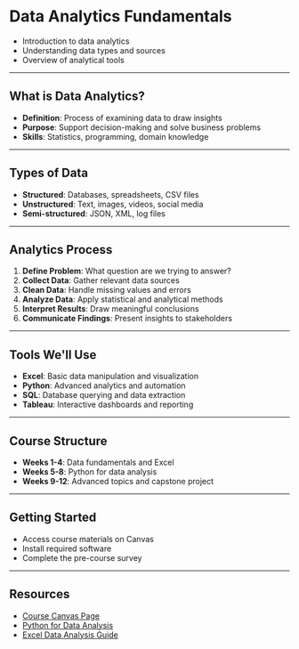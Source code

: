 # Data Analytics Fundamentals

- Introduction to data analytics
- Understanding data types and sources
- Overview of analytical tools

---

## What is Data Analytics?

- **Definition**: Process of examining data to draw insights
- **Purpose**: Support decision-making and solve business problems
- **Skills**: Statistics, programming, domain knowledge

---

## Types of Data

- **Structured**: Databases, spreadsheets, CSV files
- **Unstructured**: Text, images, videos, social media
- **Semi-structured**: JSON, XML, log files

---

## Analytics Process

1. **Define Problem**: What question are we trying to answer?
2. **Collect Data**: Gather relevant data sources
3. **Clean Data**: Handle missing values and errors
4. **Analyze Data**: Apply statistical and analytical methods
5. **Interpret Results**: Draw meaningful conclusions
6. **Communicate Findings**: Present insights to stakeholders

---

## Tools We'll Use

- **Excel**: Basic data manipulation and visualization
- **Python**: Advanced analytics and automation
- **SQL**: Database querying and data extraction
- **Tableau**: Interactive dashboards and reporting

---

## Course Structure

- **Weeks 1-4**: Data fundamentals and Excel
- **Weeks 5-8**: Python for data analysis
- **Weeks 9-12**: Advanced topics and capstone project

---

## Getting Started

- Access course materials on Canvas
- Install required software
- Complete the pre-course survey

---

## Resources

- [Course Canvas Page](https://canvas.example.com/analytics)
- [Python for Data Analysis](https://pandas.pydata.org)
- [Excel Data Analysis Guide](https://support.microsoft.com/excel)
